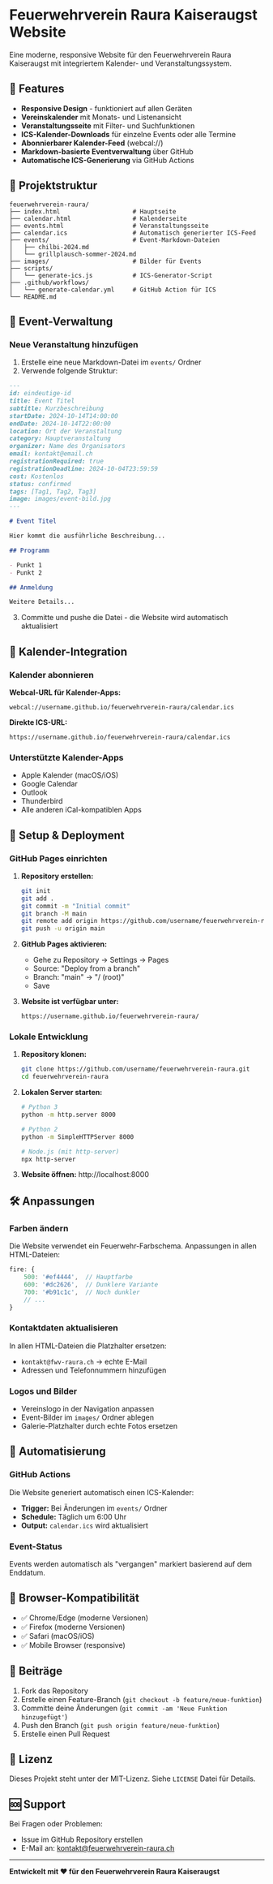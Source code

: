 # Feuerwehrverein Raura Kaiseraugst Website

Eine moderne, responsive Website für den Feuerwehrverein Raura Kaiseraugst mit integriertem Kalender- und Veranstaltungssystem.

## 🚀 Features

- **Responsive Design** - funktioniert auf allen Geräten
- **Vereinskalender** mit Monats- und Listenansicht
- **Veranstaltungsseite** mit Filter- und Suchfunktionen
- **ICS-Kalender-Downloads** für einzelne Events oder alle Termine
- **Abonnierbarer Kalender-Feed** (webcal://)
- **Markdown-basierte Eventverwaltung** über GitHub
- **Automatische ICS-Generierung** via GitHub Actions

## 📁 Projektstruktur

```
feuerwehrverein-raura/
├── index.html                    # Hauptseite
├── calendar.html                 # Kalenderseite
├── events.html                   # Veranstaltungsseite
├── calendar.ics                  # Automatisch generierter ICS-Feed
├── events/                       # Event-Markdown-Dateien
│   ├── chilbi-2024.md
│   └── grillplausch-sommer-2024.md
├── images/                       # Bilder für Events
├── scripts/
│   └── generate-ics.js           # ICS-Generator-Script
├── .github/workflows/
│   └── generate-calendar.yml     # GitHub Action für ICS
└── README.md
```

## 🎯 Event-Verwaltung

### Neue Veranstaltung hinzufügen

1. Erstelle eine neue Markdown-Datei im `events/` Ordner
2. Verwende folgende Struktur:

```markdown
---
id: eindeutige-id
title: Event Titel
subtitle: Kurzbeschreibung
startDate: 2024-10-14T14:00:00
endDate: 2024-10-14T22:00:00
location: Ort der Veranstaltung
category: Hauptveranstaltung
organizer: Name des Organisators
email: kontakt@email.ch
registrationRequired: true
registrationDeadline: 2024-10-04T23:59:59
cost: Kostenlos
status: confirmed
tags: [Tag1, Tag2, Tag3]
image: images/event-bild.jpg
---

# Event Titel

Hier kommt die ausführliche Beschreibung...

## Programm

- Punkt 1
- Punkt 2

## Anmeldung

Weitere Details...
```

3. Committe und pushe die Datei - die Website wird automatisch aktualisiert

## 📅 Kalender-Integration

### Kalender abonnieren

**Webcal-URL für Kalender-Apps:**
```
webcal://username.github.io/feuerwehrverein-raura/calendar.ics
```

**Direkte ICS-URL:**
```
https://username.github.io/feuerwehrverein-raura/calendar.ics
```

### Unterstützte Kalender-Apps
- Apple Kalender (macOS/iOS)
- Google Calendar
- Outlook
- Thunderbird
- Alle anderen iCal-kompatiblen Apps

## 🔧 Setup & Deployment

### GitHub Pages einrichten

1. **Repository erstellen:**
   ```bash
   git init
   git add .
   git commit -m "Initial commit"
   git branch -M main
   git remote add origin https://github.com/username/feuerwehrverein-raura.git
   git push -u origin main
   ```

2. **GitHub Pages aktivieren:**
   - Gehe zu Repository → Settings → Pages
   - Source: "Deploy from a branch"
   - Branch: "main" → "/ (root)"
   - Save

3. **Website ist verfügbar unter:**
   ```
   https://username.github.io/feuerwehrverein-raura/
   ```

### Lokale Entwicklung

1. **Repository klonen:**
   ```bash
   git clone https://github.com/username/feuerwehrverein-raura.git
   cd feuerwehrverein-raura
   ```

2. **Lokalen Server starten:**
   ```bash
   # Python 3
   python -m http.server 8000
   
   # Python 2
   python -m SimpleHTTPServer 8000
   
   # Node.js (mit http-server)
   npx http-server
   ```

3. **Website öffnen:** http://localhost:8000

## 🛠️ Anpassungen

### Farben ändern
Die Website verwendet ein Feuerwehr-Farbschema. Anpassungen in allen HTML-Dateien:

```javascript
fire: {
    500: '#ef4444',  // Hauptfarbe
    600: '#dc2626',  // Dunklere Variante
    700: '#b91c1c',  // Noch dunkler
    // ...
}
```

### Kontaktdaten aktualisieren
In allen HTML-Dateien die Platzhalter ersetzen:
- `kontakt@fwv-raura.ch` → echte E-Mail
- Adressen und Telefonnummern hinzufügen

### Logos und Bilder
- Vereinslogo in der Navigation anpassen
- Event-Bilder im `images/` Ordner ablegen
- Galerie-Platzhalter durch echte Fotos ersetzen

## 🔄 Automatisierung

### GitHub Actions
Die Website generiert automatisch einen ICS-Kalender:

- **Trigger:** Bei Änderungen im `events/` Ordner
- **Schedule:** Täglich um 6:00 Uhr
- **Output:** `calendar.ics` wird aktualisiert

### Event-Status
Events werden automatisch als "vergangen" markiert basierend auf dem Enddatum.

## 📱 Browser-Kompatibilität

- ✅ Chrome/Edge (moderne Versionen)
- ✅ Firefox (moderne Versionen)
- ✅ Safari (macOS/iOS)
- ✅ Mobile Browser (responsive)

## 🤝 Beiträge

1. Fork das Repository
2. Erstelle einen Feature-Branch (`git checkout -b feature/neue-funktion`)
3. Committe deine Änderungen (`git commit -am 'Neue Funktion hinzugefügt'`)
4. Push den Branch (`git push origin feature/neue-funktion`)
5. Erstelle einen Pull Request

## 📄 Lizenz

Dieses Projekt steht unter der MIT-Lizenz. Siehe `LICENSE` Datei für Details.

## 🆘 Support

Bei Fragen oder Problemen:
- Issue im GitHub Repository erstellen
- E-Mail an: kontakt@feuerwehrverein-raura.ch

---

**Entwickelt mit ❤️ für den Feuerwehrverein Raura Kaiseraugst**
